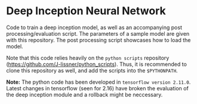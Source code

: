 # Deep Inception Neural Network
Code to train a deep inception model, as well as an accompanying post processing/evaluation script. 
The parameters of a sample model are given with this repository. The post processing script showcases how to load the model.

Note that this code relies heavily on the `python scripts` repository  (https://github.com/J-lissner/python_scripts). Thus, it is recommended to clone this repository as well, and add the scripts into the `$PYTHONPATH`.

**Note:** The python code has been developed in `tensorflow version 2.11.0`. Latest changes in tensorflow (seen for 2.16) have broken the evaluation of the deep inception module and a rollback might be neccessary. 
